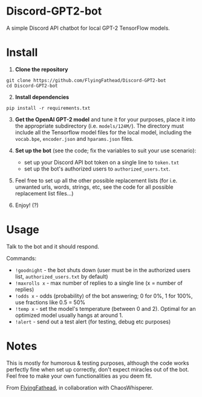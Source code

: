 # Discord-GPT2-bot
A simple Discord API chatbot for local GPT-2 TensorFlow models.

# Install
1. **Clone the repository**

```
git clone https://github.com/FlyingFathead/Discord-GPT2-bot
cd Discord-GPT2-bot
```

2. **Install dependencies**
```
pip install -r requirements.txt
```

3. **Get the OpenAI GPT-2 model** and tune it for your purposes, place it into the appropriate subdirectory (i.e. `models/124M/`). The directory must include all the Tensorflow model files for the local model, including the `vocab.bpe`, `encoder.json` and `hparams.json` files.

4. **Set up the bot** (see the code; fix the variables to suit your use scenario):
   - set up your Discord API bot token on a single line to `token.txt`
   - set up the bot's authorized users to `authorized_users.txt`.

6. Feel free to set up all the other possible replacement lists (for i.e. unwanted urls, words, strings, etc, see the code for all possible replacement list files...)

7. Enjoy! (?)

# Usage
Talk to the bot and it should respond.

  Commands:
- `!goodnight` - the bot shuts down (user must be in the authorized users list, `authorized_users.txt` by default)
- `!maxrolls x` - max number of replies to a single line (x = number of replies)
- `!odds x` - odds (probability) of the bot answering; 0 for 0%, 1 for 100%, use fractions like 0.5 = 50%
- `!temp x` - set the model's temperature (between 0 and 2). Optimal for an optimized model usually hangs at around 1.
- `!alert` - send out a test alert (for testing, debug etc purposes)

# Notes
This is mostly for humorous & testing purposes, although the code works perfectly fine when set up correctly, don't expect miracles out of the bot. Feel free to make your own functionalities as you deem fit.

From [FlyingFathead](https://github.com/FlyingFathead/), in collaboration with ChaosWhisperer.
